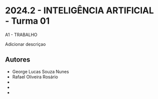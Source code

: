 # 2024.2 - INTELIGÊNCIA ARTIFICIAL - Turma 01
A1 - TRABALHO

Adicionar descriçao


## Autores

- George Lucas Souza Nunes
- Rafael Oliveira Rosário
- 
- 
- 
